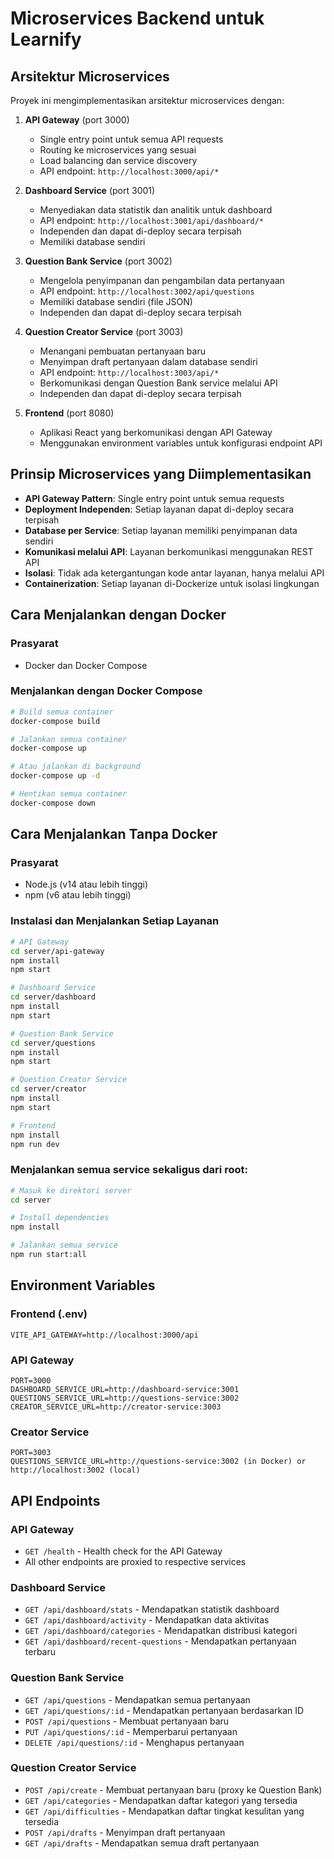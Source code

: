 
# Microservices Backend untuk Learnify

## Arsitektur Microservices

Proyek ini mengimplementasikan arsitektur microservices dengan:

1. **API Gateway** (port 3000)
   - Single entry point untuk semua API requests
   - Routing ke microservices yang sesuai
   - Load balancing dan service discovery
   - API endpoint: `http://localhost:3000/api/*`

2. **Dashboard Service** (port 3001)
   - Menyediakan data statistik dan analitik untuk dashboard
   - API endpoint: `http://localhost:3001/api/dashboard/*`
   - Independen dan dapat di-deploy secara terpisah
   - Memiliki database sendiri

3. **Question Bank Service** (port 3002)
   - Mengelola penyimpanan dan pengambilan data pertanyaan
   - API endpoint: `http://localhost:3002/api/questions`
   - Memiliki database sendiri (file JSON)
   - Independen dan dapat di-deploy secara terpisah

4. **Question Creator Service** (port 3003)
   - Menangani pembuatan pertanyaan baru
   - Menyimpan draft pertanyaan dalam database sendiri
   - API endpoint: `http://localhost:3003/api/*`
   - Berkomunikasi dengan Question Bank service melalui API
   - Independen dan dapat di-deploy secara terpisah

5. **Frontend** (port 8080)
   - Aplikasi React yang berkomunikasi dengan API Gateway
   - Menggunakan environment variables untuk konfigurasi endpoint API

## Prinsip Microservices yang Diimplementasikan

- **API Gateway Pattern**: Single entry point untuk semua requests
- **Deployment Independen**: Setiap layanan dapat di-deploy secara terpisah
- **Database per Service**: Setiap layanan memiliki penyimpanan data sendiri
- **Komunikasi melalui API**: Layanan berkomunikasi menggunakan REST API
- **Isolasi**: Tidak ada ketergantungan kode antar layanan, hanya melalui API
- **Containerization**: Setiap layanan di-Dockerize untuk isolasi lingkungan

## Cara Menjalankan dengan Docker

### Prasyarat
- Docker dan Docker Compose

### Menjalankan dengan Docker Compose

```bash
# Build semua container
docker-compose build

# Jalankan semua container
docker-compose up

# Atau jalankan di background
docker-compose up -d

# Hentikan semua container
docker-compose down
```

## Cara Menjalankan Tanpa Docker

### Prasyarat
- Node.js (v14 atau lebih tinggi)
- npm (v6 atau lebih tinggi)

### Instalasi dan Menjalankan Setiap Layanan

```bash
# API Gateway
cd server/api-gateway
npm install
npm start

# Dashboard Service
cd server/dashboard
npm install
npm start

# Question Bank Service
cd server/questions
npm install
npm start

# Question Creator Service
cd server/creator
npm install
npm start

# Frontend
npm install
npm run dev
```

### Menjalankan semua service sekaligus dari root:

```bash
# Masuk ke direktori server
cd server

# Install dependencies
npm install

# Jalankan semua service
npm run start:all
```

## Environment Variables

### Frontend (.env)
```
VITE_API_GATEWAY=http://localhost:3000/api
```

### API Gateway
```
PORT=3000
DASHBOARD_SERVICE_URL=http://dashboard-service:3001
QUESTIONS_SERVICE_URL=http://questions-service:3002
CREATOR_SERVICE_URL=http://creator-service:3003
```

### Creator Service
```
PORT=3003
QUESTIONS_SERVICE_URL=http://questions-service:3002 (in Docker) or http://localhost:3002 (local)
```

## API Endpoints

### API Gateway
- `GET /health` - Health check for the API Gateway
- All other endpoints are proxied to respective services

### Dashboard Service
- `GET /api/dashboard/stats` - Mendapatkan statistik dashboard
- `GET /api/dashboard/activity` - Mendapatkan data aktivitas
- `GET /api/dashboard/categories` - Mendapatkan distribusi kategori
- `GET /api/dashboard/recent-questions` - Mendapatkan pertanyaan terbaru

### Question Bank Service
- `GET /api/questions` - Mendapatkan semua pertanyaan
- `GET /api/questions/:id` - Mendapatkan pertanyaan berdasarkan ID
- `POST /api/questions` - Membuat pertanyaan baru
- `PUT /api/questions/:id` - Memperbarui pertanyaan
- `DELETE /api/questions/:id` - Menghapus pertanyaan

### Question Creator Service
- `POST /api/create` - Membuat pertanyaan baru (proxy ke Question Bank)
- `GET /api/categories` - Mendapatkan daftar kategori yang tersedia
- `GET /api/difficulties` - Mendapatkan daftar tingkat kesulitan yang tersedia
- `POST /api/drafts` - Menyimpan draft pertanyaan
- `GET /api/drafts` - Mendapatkan semua draft pertanyaan
